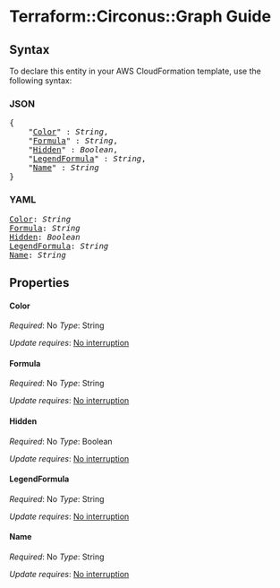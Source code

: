 # Terraform::Circonus::Graph Guide

## Syntax

To declare this entity in your AWS CloudFormation template, use the following syntax:

### JSON

<pre>
{
    "<a href="#color" title="Color">Color</a>" : <i>String</i>,
    "<a href="#formula" title="Formula">Formula</a>" : <i>String</i>,
    "<a href="#hidden" title="Hidden">Hidden</a>" : <i>Boolean</i>,
    "<a href="#legendformula" title="LegendFormula">LegendFormula</a>" : <i>String</i>,
    "<a href="#name" title="Name">Name</a>" : <i>String</i>
}
</pre>

### YAML

<pre>
<a href="#color" title="Color">Color</a>: <i>String</i>
<a href="#formula" title="Formula">Formula</a>: <i>String</i>
<a href="#hidden" title="Hidden">Hidden</a>: <i>Boolean</i>
<a href="#legendformula" title="LegendFormula">LegendFormula</a>: <i>String</i>
<a href="#name" title="Name">Name</a>: <i>String</i>
</pre>

## Properties

#### Color

_Required_: No
_Type_: String

_Update requires_: [No interruption](https://docs.aws.amazon.com/AWSCloudFormation/latest/UserGuide/using-cfn-updating-stacks-update-behaviors.html#update-no-interrupt)

#### Formula

_Required_: No
_Type_: String

_Update requires_: [No interruption](https://docs.aws.amazon.com/AWSCloudFormation/latest/UserGuide/using-cfn-updating-stacks-update-behaviors.html#update-no-interrupt)

#### Hidden

_Required_: No
_Type_: Boolean

_Update requires_: [No interruption](https://docs.aws.amazon.com/AWSCloudFormation/latest/UserGuide/using-cfn-updating-stacks-update-behaviors.html#update-no-interrupt)

#### LegendFormula

_Required_: No
_Type_: String

_Update requires_: [No interruption](https://docs.aws.amazon.com/AWSCloudFormation/latest/UserGuide/using-cfn-updating-stacks-update-behaviors.html#update-no-interrupt)

#### Name

_Required_: No
_Type_: String

_Update requires_: [No interruption](https://docs.aws.amazon.com/AWSCloudFormation/latest/UserGuide/using-cfn-updating-stacks-update-behaviors.html#update-no-interrupt)

